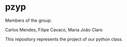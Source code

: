 # pzyp

Members of the group:

Carlos Mendes,
Filipe Cavaco,
Maria João Claro

This repository represents the project of our python class.
